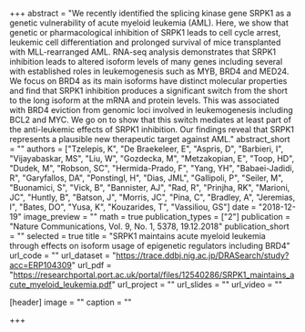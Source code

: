 +++
abstract = "We recently identified the splicing kinase gene SRPK1 as a genetic vulnerability of acute myeloid leukemia (AML). Here, we show that genetic or pharmacological inhibition of SRPK1 leads to cell cycle arrest, leukemic cell differentiation and prolonged survival of mice transplanted with MLL-rearranged AML. RNA-seq analysis demonstrates that SRPK1 inhibition leads to altered isoform levels of many genes including several with established roles in leukemogenesis such as MYB, BRD4 and MED24. We focus on BRD4 as its main isoforms have distinct molecular properties and find that SRPK1 inhibition produces a significant switch from the short to the long isoform at the mRNA and protein levels. This was associated with BRD4 eviction from genomic loci involved in leukemogenesis including BCL2 and MYC. We go on to show that this switch mediates at least part of the anti-leukemic effects of SRPK1 inhibition. Our findings reveal that SRPK1 represents a plausible new therapeutic target against AML."
abstract_short = ""
authors = ["Tzelepis, K", "De Braekeleer, E", "Aspris, D", "Barbieri, I", "Vijayabaskar, MS", "Liu, W", "Gozdecka, M", "Metzakopian, E", "Toop, HD", "Dudek, M", "Robson, SC", "Hermida-Prado, F", "Yang, YH", "Babaei-Jadidi, R", "Garyfallos, DA", "Ponstingl, H", "Dias, JML", "Gallipoli, P", "Seiler, M", "Buonamici, S", "Vick, B", "Bannister, AJ", "Rad, R", "Prinjha, RK", "Marioni, JC", "Huntly, B", "Batson, J", "Morris, JC", "Pina, C", "Bradley, A", "Jeremias, I", "Bates, DO", "Yusa, K", "Kouzarides, T", "Vassiliou, GS"]
date = "2018-12-19"
image_preview = ""
math = true
publication_types = ["2"]
publication = "Nature Communications, Vol. 9, No. 1, 5378, 19.12.2018"
publication_short = ""
selected = true
title = "SRPK1 maintains acute myeloid leukemia through effects on isoform usage of epigenetic regulators including BRD4"
url_code = ""
url_dataset = "https://trace.ddbj.nig.ac.jp/DRASearch/study?acc=ERP104309"
url_pdf = "https://researchportal.port.ac.uk/portal/files/12540286/SRPK1_maintains_acute_myeloid_leukemia.pdf"
url_project = ""
url_slides = ""
url_video = ""

[header]
image = ""
caption = ""

+++

